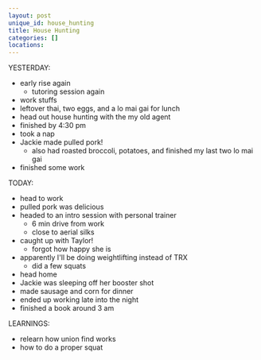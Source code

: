 ```yaml
---
layout: post
unique_id: house_hunting
title: House Hunting
categories: []
locations: 
---
```


YESTERDAY:
* early rise again
  * tutoring session again
* work stuffs
* leftover thai, two eggs, and a lo mai gai for lunch
* head out house hunting with the my old agent
* finished by 4:30 pm
* took a nap
* Jackie made pulled pork!
  * also had roasted broccoli, potatoes, and finished my last two lo mai gai
* finished some work

TODAY:
* head to work
* pulled pork was delicious
* headed to an intro session with personal trainer
  * 6 min drive from work
  * close to aerial silks
* caught up with Taylor!
  * forgot how happy she is
* apparently I'll be doing weightlifting instead of TRX
  * did a few squats
* head home
* Jackie was sleeping off her booster shot
* made sausage and corn for dinner
* ended up working late into the night
* finished a book around 3 am

LEARNINGS:
* relearn how union find works
* how to do a proper squat
